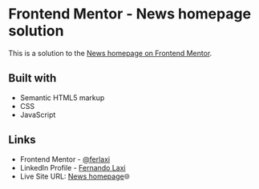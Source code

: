 # Frontend Mentor - News homepage solution

This is a solution to the [News homepage on Frontend Mentor](https://www.frontendmentor.io/challenges/news-homepage-H6SWTa1MFl).

## Built with

- Semantic HTML5 markup
- CSS
- JavaScript

## Links
- Frontend Mentor - [@ferlaxi](https://www.frontendmentor.io/profile/ferlaxi)
- LinkedIn Profile - [Fernando Laxi](https://www.linkedin.com/in/fernando-laxi-2aaa7a246/)
- Live Site URL: [News homepage](https://ferlaxi.github.io/News-Homepage/)🌐